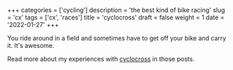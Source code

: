 +++
categories = ['cycling']
description = 'the best kind of bike racing'
slug = 'cx'
tags = ['cx', 'races']
title = 'cyclocross'
draft = false
weight = 1
date = '2022-01-27'
+++

You ride around in a field and sometimes have to get off your bike and carry it. It's awesome.

Read more about my experiences with [cyclocross](../../tags/cx/) in those posts.